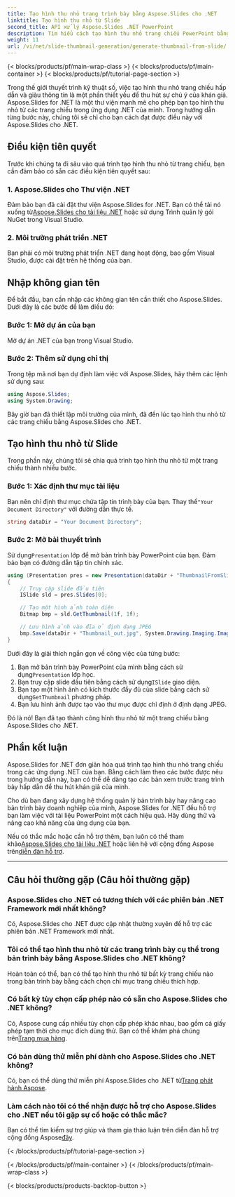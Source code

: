 ```yaml
---
title: Tạo hình thu nhỏ trang trình bày bằng Aspose.Slides cho .NET
linktitle: Tạo hình thu nhỏ từ Slide
second_title: API xử lý Aspose.Slides .NET PowerPoint
description: Tìm hiểu cách tạo hình thu nhỏ trang chiếu PowerPoint bằng Aspose.Slides cho .NET. Nâng cao bài thuyết trình của bạn một cách dễ dàng.
weight: 11
url: /vi/net/slide-thumbnail-generation/generate-thumbnail-from-slide/
---
```


{< blocks/products/pf/main-wrap-class >}
{< blocks/products/pf/main-container >}
{< blocks/products/pf/tutorial-page-section >}


Trong thế giới thuyết trình kỹ thuật số, việc tạo hình thu nhỏ trang chiếu hấp dẫn và giàu thông tin là một phần thiết yếu để thu hút sự chú ý của khán giả. Aspose.Slides for .NET là một thư viện mạnh mẽ cho phép bạn tạo hình thu nhỏ từ các trang chiếu trong ứng dụng .NET của mình. Trong hướng dẫn từng bước này, chúng tôi sẽ chỉ cho bạn cách đạt được điều này với Aspose.Slides cho .NET.

## Điều kiện tiên quyết

Trước khi chúng ta đi sâu vào quá trình tạo hình thu nhỏ từ trang chiếu, bạn cần đảm bảo có sẵn các điều kiện tiên quyết sau:

### 1. Aspose.Slides cho Thư viện .NET

 Đảm bảo bạn đã cài đặt thư viện Aspose.Slides for .NET. Bạn có thể tải nó xuống từ[Aspose.Slides cho tài liệu .NET](https://reference.aspose.com/slides/net/) hoặc sử dụng Trình quản lý gói NuGet trong Visual Studio.

### 2. Môi trường phát triển .NET

Bạn phải có môi trường phát triển .NET đang hoạt động, bao gồm Visual Studio, được cài đặt trên hệ thống của bạn.

## Nhập không gian tên

Để bắt đầu, bạn cần nhập các không gian tên cần thiết cho Aspose.Slides. Dưới đây là các bước để làm điều đó:

### Bước 1: Mở dự án của bạn

Mở dự án .NET của bạn trong Visual Studio.

### Bước 2: Thêm sử dụng chỉ thị

Trong tệp mã nơi bạn dự định làm việc với Aspose.Slides, hãy thêm các lệnh sử dụng sau:

```csharp
using Aspose.Slides;
using System.Drawing;
```

Bây giờ bạn đã thiết lập môi trường của mình, đã đến lúc tạo hình thu nhỏ từ các trang chiếu bằng Aspose.Slides cho .NET.

## Tạo hình thu nhỏ từ Slide

Trong phần này, chúng tôi sẽ chia quá trình tạo hình thu nhỏ từ một trang chiếu thành nhiều bước.

### Bước 1: Xác định thư mục tài liệu

 Bạn nên chỉ định thư mục chứa tập tin trình bày của bạn. Thay thế`"Your Document Directory"` với đường dẫn thực tế.

```csharp
string dataDir = "Your Document Directory";
```

### Bước 2: Mở bài thuyết trình

 Sử dụng`Presentation` lớp để mở bản trình bày PowerPoint của bạn. Đảm bảo bạn có đường dẫn tập tin chính xác.

```csharp
using (Presentation pres = new Presentation(dataDir + "ThumbnailFromSlide.pptx"))
{
    // Truy cập slide đầu tiên
    ISlide sld = pres.Slides[0];

    // Tạo một hình ảnh toàn diện
    Bitmap bmp = sld.GetThumbnail(1f, 1f);

    // Lưu hình ảnh vào đĩa ở định dạng JPEG
    bmp.Save(dataDir + "Thumbnail_out.jpg", System.Drawing.Imaging.ImageFormat.Jpeg);
}
```

Dưới đây là giải thích ngắn gọn về công việc của từng bước:

1.  Bạn mở bản trình bày PowerPoint của mình bằng cách sử dụng`Presentation` lớp học.
2.  Bạn truy cập slide đầu tiên bằng cách sử dụng`ISlide` giao diện.
3.  Bạn tạo một hình ảnh có kích thước đầy đủ của slide bằng cách sử dụng`GetThumbnail` phương pháp.
4. Bạn lưu hình ảnh được tạo vào thư mục được chỉ định ở định dạng JPEG.

Đó là nó! Bạn đã tạo thành công hình thu nhỏ từ một trang chiếu bằng Aspose.Slides cho .NET.

## Phần kết luận

Aspose.Slides for .NET đơn giản hóa quá trình tạo hình thu nhỏ trang chiếu trong các ứng dụng .NET của bạn. Bằng cách làm theo các bước được nêu trong hướng dẫn này, bạn có thể dễ dàng tạo các bản xem trước trang trình bày hấp dẫn để thu hút khán giả của mình.

Cho dù bạn đang xây dựng hệ thống quản lý bản trình bày hay nâng cao bản trình bày doanh nghiệp của mình, Aspose.Slides for .NET đều hỗ trợ bạn làm việc với tài liệu PowerPoint một cách hiệu quả. Hãy dùng thử và nâng cao khả năng của ứng dụng của bạn.

 Nếu có thắc mắc hoặc cần hỗ trợ thêm, bạn luôn có thể tham khảo[Aspose.Slides cho tài liệu .NET](https://reference.aspose.com/slides/net/) hoặc liên hệ với cộng đồng Aspose trên[diễn đàn hỗ trợ](https://forum.aspose.com/).

---

## Câu hỏi thường gặp (Câu hỏi thường gặp)

### Aspose.Slides cho .NET có tương thích với các phiên bản .NET Framework mới nhất không?
Có, Aspose.Slides cho .NET được cập nhật thường xuyên để hỗ trợ các phiên bản .NET Framework mới nhất.

### Tôi có thể tạo hình thu nhỏ từ các trang trình bày cụ thể trong bản trình bày bằng Aspose.Slides cho .NET không?
Hoàn toàn có thể, bạn có thể tạo hình thu nhỏ từ bất kỳ trang chiếu nào trong bản trình bày bằng cách chọn chỉ mục trang chiếu thích hợp.

### Có bất kỳ tùy chọn cấp phép nào có sẵn cho Aspose.Slides cho .NET không?
Có, Aspose cung cấp nhiều tùy chọn cấp phép khác nhau, bao gồm cả giấy phép tạm thời cho mục đích dùng thử. Bạn có thể khám phá chúng trên[Trang mua hàng](https://purchase.aspose.com/buy).

### Có bản dùng thử miễn phí dành cho Aspose.Slides cho .NET không?
 Có, bạn có thể dùng thử miễn phí Aspose.Slides cho .NET từ[Trang phát hành Aspose](https://releases.aspose.com/).

### Làm cách nào tôi có thể nhận được hỗ trợ cho Aspose.Slides cho .NET nếu tôi gặp sự cố hoặc có thắc mắc?
 Bạn có thể tìm kiếm sự trợ giúp và tham gia thảo luận trên diễn đàn hỗ trợ cộng đồng Aspose[đây](https://forum.aspose.com/).

{< /blocks/products/pf/tutorial-page-section >}

{< /blocks/products/pf/main-container >}
{< /blocks/products/pf/main-wrap-class >}

{< blocks/products/products-backtop-button >}
